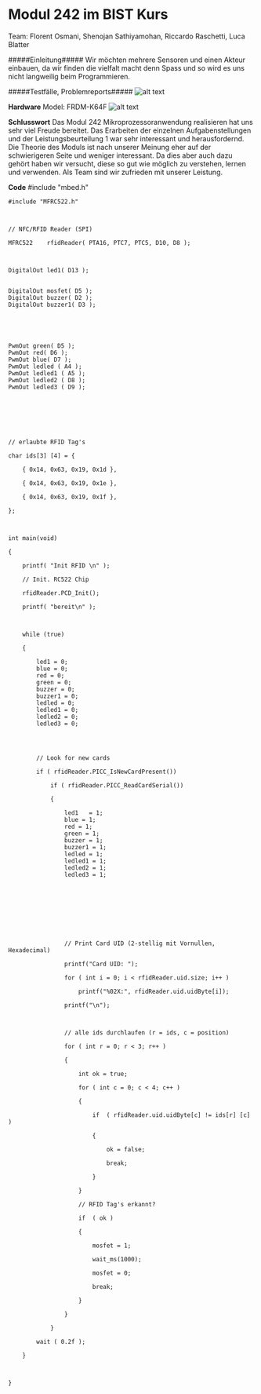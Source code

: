 <h1>Modul 242 im BIST Kurs</h1>
Team: Florent Osmani, Shenojan Sathiyamohan, Riccardo Raschetti, Luca Blatter


#####Einleitung#####
Wir möchten mehrere Sensoren und einen Akteur einbauen, da wir finden die vielfalt macht denn Spass und so wird es uns nicht langweilig beim Programmieren. 

#####Testfälle, Problemreports#####
![alt text](https://github.com/florenttbz/Modul_242/blob/master/Capture.PNG "Testfälle")

**Hardware**
Model: FRDM-K64F
![alt text](https://github.com/florenttbz/Modul_242/blob/master/ndxmfotro.jpeg "FRDM-K64F")

**Schlusswort**
Das Modul 242 Mikroprozessoranwendung realisieren hat uns sehr viel Freude bereitet.
Das Erarbeiten der einzelnen Aufgabenstellungen und der Leistungsbeurteilung 1 war sehr interessant und herausfordernd.
Die Theorie des Moduls ist nach unserer Meinung eher auf der schwierigeren Seite und weniger interessant. Da dies aber auch dazu gehört haben wir versucht, diese so gut wie möglich zu verstehen, lernen und verwenden.
Als Team sind wir zufrieden mit unserer Leistung.


**Code**
    #include "mbed.h"

    #include "MFRC522.h"



    // NFC/RFID Reader (SPI)

    MFRC522    rfidReader( PTA16, PTC7, PTC5, D10, D8 );



    DigitalOut led1( D13 );


    DigitalOut mosfet( D5 );
    DigitalOut buzzer( D2 );
    DigitalOut buzzer1( D3 );





    PwmOut green( D5 );
    PwmOut red( D6 );
    PwmOut blue( D7 );
    PwmOut ledled ( A4 );
    PwmOut ledled1 ( A5 );
    PwmOut ledled2 ( D8 );
    PwmOut ledled3 ( D9 );







    // erlaubte RFID Tag's

    char ids[3] [4] = {

        { 0x14, 0x63, 0x19, 0x1d },

        { 0x14, 0x63, 0x19, 0x1e },

        { 0x14, 0x63, 0x19, 0x1f },

    };



    int main(void)

    {

        printf( "Init RFID \n" );

        // Init. RC522 Chip

        rfidReader.PCD_Init();

        printf( "bereit\n" );



        while (true) 

        {

            led1 = 0;
            blue = 0;
            red = 0;
            green = 0;
            buzzer = 0;
            buzzer1 = 0;
            ledled = 0;
            ledled1 = 0;
            ledled2 = 0;
            ledled3 = 0;




            // Look for new cards

            if ( rfidReader.PICC_IsNewCardPresent())

                if ( rfidReader.PICC_ReadCardSerial()) 

                {

                    led1   = 1;
                    blue = 1;
                    red = 1;
                    green = 1;
                    buzzer = 1;
                    buzzer1 = 1;
                    ledled = 1;
                    ledled1 = 1;
                    ledled2 = 1;
                    ledled3 = 1; 









                    // Print Card UID (2-stellig mit Vornullen, Hexadecimal)

                    printf("Card UID: ");

                    for ( int i = 0; i < rfidReader.uid.size; i++ )

                        printf("%02X:", rfidReader.uid.uidByte[i]);

                    printf("\n");



                    // alle ids durchlaufen (r = ids, c = position)

                    for ( int r = 0; r < 3; r++ ) 

                    {

                        int ok = true;

                        for ( int c = 0; c < 4; c++ ) 

                        {

                            if  ( rfidReader.uid.uidByte[c] != ids[r] [c] ) 

                            {

                                ok = false;

                                break;

                            }

                        }

                        // RFID Tag's erkannt?

                        if  ( ok ) 

                        {

                            mosfet = 1;

                            wait_ms(1000);

                            mosfet = 0;

                            break;

                        }

                    }

                }

            wait ( 0.2f );

        }



    }
